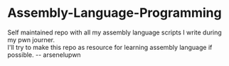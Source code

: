 # Assembly-Language-Programming
Self maintained repo with all my assembly language scripts I write during my pwn journer.  
I'll try to make this repo as resource for learning assembly language if possible.
-- arsenelupwn
